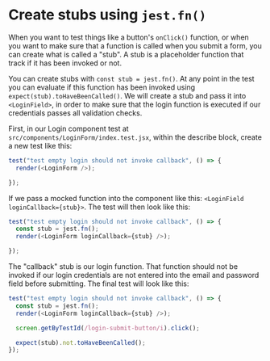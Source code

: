 # Create stubs using `jest.fn()` 

When you want to test things like a button's `onClick()` function, or when you want to make sure that a function is called when you submit a form, you can create what is called a "stub". A stub is a placeholder function that track if it has been invoked or not.

You can create stubs with `const stub = jest.fn()`. At any point in the test you can evaluate if this function has been invoked using `expect(stub).toHaveBeenCalled()`. We will create a stub and pass it into `<LoginField>`, in order to make sure that the login function is executed if our credentials passes all validation checks. 

First, in our Login component test at `src/components/LoginForm/index.test.jsx`, within the describe block, create a new test like this:

```javascript
test("test empty login should not invoke callback", () => {
  render(<LoginForm />);

});
```

If we pass a mocked function into the component like this: `<LoginField loginCallback={stub}>`. The test will then look like this:

```javascript
test("test empty login should not invoke callback", () => {
  const stub = jest.fn();
  render(<LoginForm loginCallback={stub} />);

});
```

The "callback" stub is our login function. That function should not be invoked if our login credentials are not entered into the email and password field before submitting. The final test will look like this:

```javascript
test("test empty login should not invoke callback", () => {
  const stub = jest.fn();
  render(<LoginForm loginCallback={stub} />);

  screen.getByTestId(/login-submit-button/i).click();

  expect(stub).not.toHaveBeenCalled();
});
```